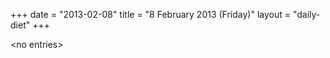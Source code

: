+++
date = "2013-02-08"
title = "8 February 2013 (Friday)"
layout = "daily-diet"
+++

\<no entries\>